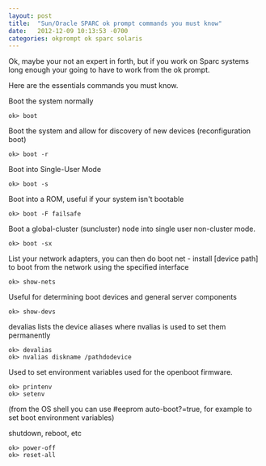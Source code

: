 ```yaml
---
layout: post
title:  "Sun/Oracle SPARC ok prompt commands you must know"
date:   2012-12-09 10:13:53 -0700
categories: okprompt ok sparc solaris
---
```


Ok, maybe your not an expert in forth, but if you work on Sparc systems long enough your going to have to work from the ok prompt.

Here are the essentials commands you must know.

Boot the system normally

```
ok> boot
```

Boot the system and allow for discovery of new devices (reconfiguration boot)

```
ok> boot -r
```

Boot into Single-User Mode

```
ok> boot -s
```

Boot into a ROM, useful if your system isn't bootable

```
ok> boot -F failsafe
```

Boot a global-cluster (suncluster) node into single user non-cluster mode.

```
ok> boot -sx
```

List your network adapters, you can then do boot net - install [device path] to boot from the network using the specified interface

```
ok> show-nets
```

Useful for determining boot devices and general server components

```
ok> show-devs
```

devalias lists the device aliases where nvalias is used to set them permanently

```
ok> devalias
ok> nvalias diskname /pathdodevice
```

Used to set environment variables used for the openboot firmware.

```
ok> printenv
ok> setenv
```

(from the OS shell you can use #eeprom auto-boot?=true, for example to set boot environment variables) 

shutdown, reboot, etc

```
ok> power-off
ok> reset-all
```
